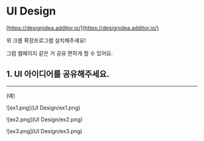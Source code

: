 # UI Design

[https://designidea.additor.io/](https://designidea.additor.io/)

위 크롬 확장프로그램 설치해주세요!

그럼 웹페이지 같은 거 공유 편하게 할 수 있어요.

## 1. UI 아이디어를 공유해주세요.

---

(예)

![ex1.png](UI Design/ex1.png)

![ex2.png](UI Design/ex2.png)

![ex3.png](UI Design/ex3.png)

